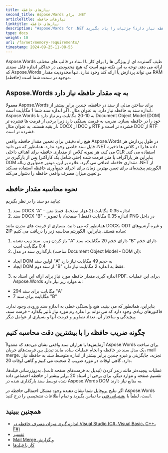 ```yaml
---
title: نیازهای حافظه
second_title: Aspose.Words برای .NET
articleTitle: نیازهای حافظه
linktitle: نیازهای حافظه
description: "Aspose.Words for .NET برای کار با اسناد به چه مقدار حافظه نیاز دارد؟ جزئیات را یاد بگیرید."
type: docs
weight: 10
url: /fa/net/memory-requirements/
timestamp: 2024-09-25-11-08-55
---
```


Aspose.Words طیف گسترده ای از ویژگی ها را برای کار با اسناد در قالب های مختلف ارائه می دهد. توجه به این نکته مهم است که هیچ محدودیتی در حداکثر اندازه فایل سندی که Aspose.Words می تواند پردازش یا ارائه کند وجود ندارد. تنها محدودیت مقدار RAM (حافظه) موجود در سمت شما است.

## Aspose.Words به چه مقدار حافظه نیاز دارد

معمولا Aspose.Words برای ساختن مدلی از سند در حافظه، چندین برابر بیشتر از اندازه سند به حافظه نیاز دارد. به عنوان مثال، اگر اندازه سند شما 1 مگابایت است، Aspose.Words به 10-20 مگابایت رم نیاز دارد تا Document Object Model (DOM) خود را در حافظه بسازد. ضریب به فرمت بستگی دارد زیرا برخی از فرمت ها فشرده تر از بقیه هستند. به عنوان مثال، DOCX از DOC و RTF فشرده تر است و DOC از RTF فشرده تر است.

هیچ راه دقیقی برای تخمین مقدار حافظه واقعی Aspose.Words در طول پردازش هر فایل سند خاصی وجود ندارد. همانطور که می دانید .NET داده ها را در کلاس ها ذخیره می کند، هر نمونه کلاس از مقداری حافظه برای اهداف داخلی CLR استفاده می کند. بنابراین هر پاراگراف یا متن فرمت شده (حتی شامل یک کاراکتر) پس از بارگیری در DOM مقداری حافظه اضافی می گیرد. علاوه بر این، موتور جمع‌آوری زباله .NET از الگوریتم پیچیده‌ای برای تعیین بهترین زمان برای اجرای جمع‌آوری حافظه استفاده می‌کند و تعیین میزان مصرف واقعی حافظه را دشوار می‌کند.

## نحوه محاسبه مقدار حافظه

بیایید دو سند را در نظر بگیریم:

1. سند DOCX "A" – اندازه 0.35 مگابایت (2 هزار صفحه)، فقط متن
2. سند DOCX "B" - اندازه 0.35 مگابایت (فقط 1 صفحه)، با تصویر PNG در داخل

همانطور که می دانید، بسیاری از فرمت های مدرن مانند DOCX، ODT و غیره آرشیوهای ZIP ساده هستند. بنابراین، الگوریتم محاسبه زیر را دریافت می کنیم:
1. باز کردن زیپ. سند زیپ نشده "A" دارای حجم 20 مگابایت، سند "B" دارای حجم 0.4 مگابایت است
2. بارگذاری سند در مدل (ساخت Document Object Model - DOM آن):
* ایجاد DOM اولین سند "A" به حجم 49 مگابایت نیاز دارد
* ایجاد DOM از سند دوم "B" فقط به اندازه 2 مگابایت نیاز دارد.
3. اندازه گیری مقدار حافظه مورد نیاز برای ارائه این اسناد به PDF. برای این عملیات، Aspose.Words به موارد زیر نیاز دارد:
  * 294 مگابایت برای سند "A"
  * 7 مگابایت برای سند "B"

بنابراین، همانطور که می بینید، هیچ وابستگی خطی به اندازه سند ورودی وجود ندارد. فاکتورهای زیادی وجود دارد که می تواند بر اندازه رم مورد نیاز تأثیر بگذارد - فرمت سند، پیچیدگی و ساختار آن، تعداد تصاویر و فرمت آنها و بسیاری از عوامل دیگر.

## چگونه ضریب حافظه را با بیشترین دقت محاسبه کنیم

آزمایش‌ها با هزاران سند واقعی نشان می‌دهد که معمولاً Aspose.Words برای ساخت یک مدل سند در حافظه و انجام عملیات ساده مانند تبدیل بین فرمت‌های جریان، mail merge، تجزیه، جایگزینی و غیره چندین برابر بیشتر از اندازه متوسط سند به حافظه نیاز دارد. گاهی اوقات در مورد ضریب 2 صحبت می کنیم و گاهی اوقات 20.

عملیات پیچیده‌تر مانند رندر کردن (تبدیل به فرمت‌های صفحه ثابت)، به‌روزرسانی فیلدها، تقسیم صفحه و موارد دیگر، برای برخی از اسناد 20 برابر بیشتر از حافظه اختصاص داده شده توسط سند بارگذاری شده در Aspose.Words DOM به منابع نیاز دارند.

اگر نتایج پروفایل شما نشان دهنده وجود مشکل احتمالی حافظه در Aspose.Words است، لطفاً با [پشتیبانی فنی](/words/fa/net/technical-support/) ما تماس بگیرید و تمام اطلاعات تشخیصی را درج کنید.

## همچنین ببینید

* [اندازه گیری میزان مصرف حافظه در Visual Studio (C#، Visual Basic، C++، F#)](https://learn.microsoft.com/en-us/visualstudio/profiling/memory-usage?view=vs-2022)
* [تفسیر](/words/fa/net/rendering/)
* [Mail Merge و گزارش](/words/net/mail-merge-and-reporting/)
* [کار با فیلدها](/words/fa/net/working-with-fields/)
